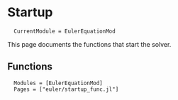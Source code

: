 # Startup

```@meta
  CurrentModule = EulerEquationMod
```

This page documents the functions that start the solver.

## Functions

```@autodocs
  Modules = [EulerEquationMod]
  Pages = ["euler/startup_func.jl"]
```


